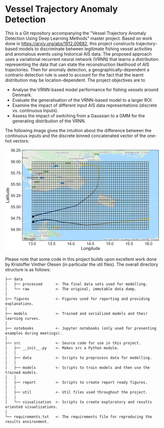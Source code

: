 # Vessel Trajectory Anomaly Detection
This is a Git repository accompanying the "Vessel Trajectory Anomaly Detection Using Deep Learning Methods" master project. Based on work done in https://arxiv.org/abs/1912.00682, this project constructs trajectory-based models to discriminate between legitimate fishing vessel activities and anomalous events using historical AIS data. The proposed approach uses a variational recurrent neural network (VRNN) that learns a distribution representing the data that can state the reconstruction likelihood of AIS trajectories. Then for anomaly detection, a geographically-dependent a contrario detection rule is used to account for the fact that the learnt distribution may be location-dependent. The project objectives are to

 - Analyse the VRNN-based model performance for fishing vessels around Denmark.
 - Evaluate the generalisation of the VRNN-based model to a larger ROI.
 - Examine the impact of different input AIS data representations (discrete vs. continuous inputs).
 - Assess the impact of switching from a Gaussian to a GMM for the generating distribution of the VRNN.

 The following image gives the intuition about the difference between the continuous inputs and the discrete binned concatenated vector of the one-hot vectors:

![Explain binning](https://github.com/ThordurPall/vessel-trajectory-anomaly-detection/blob/main/figures/regions/Bornholm/Explain_Binning_Bornholm.png?raw=true)


Please note that some code in this project builds upon excellent work done by Kristoffer Vinther Olesen (in particular the util files). The overall directory structure is as follows: 

```
├── data
│   ├── processed      <- The final data sets used for modelling.
│   └── raw            <- The original, immutable data dump.
│
├── figures            <- Figures used for reporting and providing explanations.
│
├── models             <- Trained and serialized models and their learning curves.
│
├── notebooks          <- Jupyter notebooks (only used for presenting examples during meetings).
│
├── src                <- Source code for use in this project.
│   ├── __init__.py    <- Makes src a Python module.
│   │
│   ├── data           <- Scripts to preprocess data for modelling.
│   │
│   ├── models         <- Scripts to train models and then use the trained models.
│   │
│   ├── report         <- Scripts to create report ready figures.
│   │
│   ├── util           <- Util files used throughout the project.
│   │
│   └── visualisation  <- Scripts to create exploratory and results oriented visualizations.
│
└── requirements.txt   <- The requirements file for reproducing the results environment.
```
